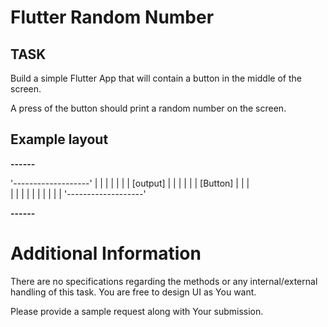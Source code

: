 # Flutter Random Number

## TASK 
Build a simple Flutter App that will contain a button in the middle of the screen.

A press of the button should print a random number on the screen.


## Example layout
**------**


'-------------------'
|                   |
|                   |
|                   |
|     [output]      |
|                   |
|                   |
|     [Button]      |
|                   |   
|                   |
|                   |
|                   |
|                   |
|                   |
'-------------------'


**------**


# Additional Information
There are no specifications regarding the methods or any internal/external handling of this task. 
You are free to design UI as You want.

Please provide a sample request along with Your submission. 


